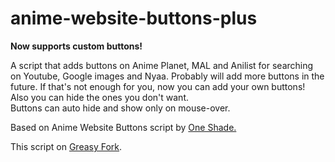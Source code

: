 # anime-website-buttons-plus
<b>Now supports custom buttons!</b>

A script that adds buttons on Anime Planet, MAL and Anilist for searching on Youtube, Google images and Nyaa. Probably will add more buttons in the future.
If that's not enough for you, now you can add your own buttons! Also you can hide the ones you don't want.<br>
Buttons can auto hide and show only on mouse-over.

Based on Anime Website Buttons script by <a href="https://greasyfork.org/en/users/9714-oneshade">One Shade.</a>

This script on <a href="https://greasyfork.org/en/scripts/398046-anime-website-buttons-plus">Greasy Fork</a>.
